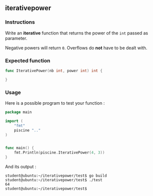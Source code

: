 ## iterativepower

### Instructions

Write an **iterative** function that returns the power of the `int` passed as parameter.

Negative powers will return `0`. Overflows do **not** have to be dealt with.

### Expected function

```go
func IterativePower(nb int, power int) int {

}
```

### Usage

Here is a possible program to test your function :

```go
package main

import (
	"fmt"
	piscine ".."
)


func main() {
	fmt.Println(piscine.IterativePower(4, 3))
}
```

And its output :

```console
student@ubuntu:~/iterativepower/test$ go build
student@ubuntu:~/iterativepower/test$ ./test
64
student@ubuntu:~/iterativepower/test$
```
